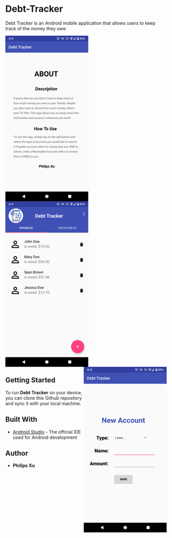 # Debt-Tracker
Debt Tracker is an Android mobile application that allows users to keep track of the money they owe.

<img align="left" width="259" height="518" src="https://github.com/Puepis/Debt-Tracker/blob/master/about_section.png">
<img align="center" width="259" height="518" src="https://github.com/Puepis/Debt-Tracker/blob/master/account_page.png">
<img align="right" width="259" height="518" src="https://github.com/Puepis/Debt-Tracker/blob/master/new_account_page.png">

## Getting Started
To run **Debt Tracker** on your device, you can clone this Github repository and sync it with your local machine. 


## Built With

* [Android Studio](https://developer.android.com/studio) - The official IDE used for Android development

## Author

* **Philips Xu**
